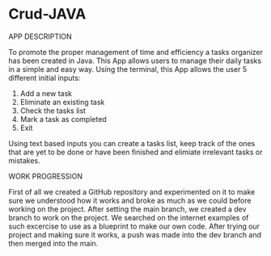 # Crud-JAVA
APP DESCRIPTION

To promote the proper management of time and efficiency a tasks organizer has been created in Java. This App allows users to manage their daily tasks in a simple and easy way.
Using the terminal, this App allows the user 5 different initial inputs:

1. Add a new task
2. Eliminate an existing task
3. Check the tasks list
4. Mark a task as completed
5. Exit

Using text based inputs you can create a tasks list, keep track of the ones that are yet to be done or have been finished and elimiate irrelevant tasks or mistakes.



WORK PROGRESSION

First of all we created a GitHub repository and experimented on it to make sure we understood how it works and broke as much as we could before working on the project.
After setting the main branch, we created a dev branch to work on the project.
We searched on the internet examples of such excercise to use as a blueprint to make our own code.
After trying our project and making sure it works, a push was made into the dev branch and then merged into the main.